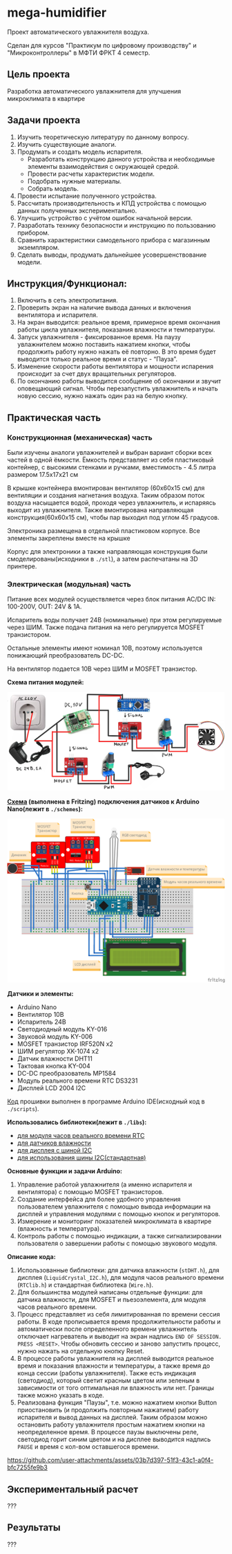 # mega-humidifier

Проект автоматического увлажнителя воздуха.

Сделан для курсов "Практикум по цифровому производству" и "Микроконтроллеры" в МФТИ ФРКТ 4 семестр.

## Цель проекта

Разработка автоматического увлажнителя для улучшения микроклимата в квартире

## Задачи проекта

1. Изучить теоретическую литературу по данному вопросу.
2. Изучить существующие аналоги.
3. Продумать и создать модель испарителя.
    + Разработать конструкцию данного устройства и необходимые элементы взаимодействия с окружающей средой.
    + Провести расчеты характеристик модели.
    + Подобрать нужные материалы.
    + Собрать модель.
4. Провести испытание полученного устройства.
5. Рассчитать производительность и КПД устройства с помощью данных полученных
экспериментально.
6. Улучшить устройство с учётом ошибок начальной версии.
7. Разработать технику безопасности и инструкцию по пользованию прибором.
8. Сравнить характеристики самодельного прибора с магазинным экземпляром.
9. Сделать выводы, продумать дальнейшее усовершенствование модели.

## Инструкция/Функционал:

1. Включить в сеть электропитания.
2. Проверить экран на наличие вывода данных и включения вентилятора и испарителя. 
3. На экран выводится: реальное время, примерное время окончания работы цикла
увлажнителя, показания влажности и температуры.
4. Запуск увлажнителя - фиксированное время. На паузу увлажнителем можно поставить нажатием кнопки, чтобы
продолжить работу нужно нажать её повторно. В это время будет выводится только реальное время и статус - “Пауза”.
5. Изменение скорости работы вентилятора и мощности испарения происходит за счет двух вращательных регуляторов.
6. По окончанию работы выводится сообщение об окончании и звучит оповещающий сигнал. Чтобы перезапустить увлажнитель и начать новую сессию, нужно нажать один раз на белую кнопку.

## Практическая часть

### Конструкционная (механическая) часть

Были изучены аналоги увлажнителей и выбран вариант сборки всех частей в
одной ёмкости. Ёмкость представляет из себя пластиковый контейнер, с высокими стенками и
ручками, вместимость - 4.5 литра размером 17.5x17x21 см

В крышке контейнера вмонтирован вентилятор (60x60x15 см) для вентиляции и создания
нагнетания воздуха. Таким образом поток воздуха насыщается водой, проходя через
увлажнитель, и испаряясь выходит из увлажнителя. Также вмонтирована направляющая конструкция(60x60x15 см), чтобы пар выходил под углом 45 градусов.

Электроника размещена в отдельной пластиковом корпусе. Все элементы закреплены вместе на крышке

Корпус для электроники а также направляющая конструкция были смоделированы(исходники в `./stl`), а затем распечатаны на 3D принтере.

### Электрическая (модульная) часть

Питание всех модулей осуществляется через блок питания AC/DC IN: 100-200V, OUT: 24V & 1A.

Испаритель воды получает 24В (номинальные) при этом регулируемые через ШИМ. Также подача питания на него регулируется MOSFET транзистором.

Остальные элементы имеют номинал 10В, поэтому используется понижающий преобразователь DC-DC.

На вентилятор подается 10В через ШИМ и MOSFET транзистор.

**Схема питания модулей:**

![СХЕМА](./schemes/scheme_elec.png)

**[Схема](./schemes/scheme_arduino.fzz) (выполнена в Fritzing) подключения датчиков к Arduino Nano(лежит в `./schemes`):**

![СХЕМА](./schemes/scheme_arduino.png)

**Датчики и элементы:**

+ Arduino Nano
+ Вентилятор 10В
+ Испаритель 24В
+ Светодиодный модуль KY-016
+ Звуковой модуль KY-006
+ MOSFET транзистор IRF520N x2
+ ШИМ регулятор XK-1074 x2
+ Датчик влажности DHT11
+ Тактовая кнопка KY-004
+ DC-DC преобразователь MP1584
+ Модуль реального времени RTC DS3231
+ Дисплей LCD 2004 I2C
 
[Код](./scripts/main.ino) прошивки выполнен в программе Arduino IDE(исходный код в `./scripts`).

**Использовались библиотеки(лежит в `./libs`):** 
   - [для модуля часов реального времени RTC](https://github.com/adafruit/RTClib/releases/tag/1.14.2)
   - [для датчиков влажности](https://istarik.ru/blog/arduino/35.html)
   - [для дисплея с шиной I2C](https://iarduino.ru/file/134.html)
   - [для использования шины I2C(стандартная)](https://docs.arduino.cc/language-reference/en/functions/communication/wire/)

**Основные функции и задачи Arduino:**

1. Управление работой увлажнителя (а именно испарителя и вентилятора) с помощью MOSFET транзисторов.
2. Создание интерфейса для более удобного управления пользователем увлажнителя с
помощью вывода информации на дисплей и управления модулями с помощью кнопок и регуляторов.
3. Измерение и мониторинг показателей микроклимата в квартире (влажность и
температура).
4. Контроль работы с помощью индикации, а также сигнализировании пользователя о завершении работы с помощью звукового модуля.

**Описание кода:**

1. Использованные библиотеки: для датчика влажности (`stDHT.h`), для дисплея
(`LiquidCrystal_I2C.h`), для модуля часов реального времени (`RTClib.h`) и
стандартная библиотека (`Wire.h`).
2. Для большинства модулей написаны отдельные функции: для датчика влажности,
для MOSFET и пьезоэлемента, для модуля часов реального времени.
3. Процесс представляет из себя лимитированная по времени сессия работы. В коде
прописывается время продолжительности работы и автоматически после
определенного времени увлажнитель отключает нагреватель и выводит на экран
надпись `END OF SESSION. PRESS <RESET>`. Чтобы обновить сессию и
заново запустить процесс, нужно нажать на отдельную кнопку Reset.
4. В процессе работы увлажнителя на дисплей выводится реальное время и показания
влажности и температуры, а также время до конца сессии (работы увлажнителя).
Также есть индикация (светодиод), который светит красным цветом или зеленым в
зависимости от того оптимальная ли влажность или нет. Границы также
можно указать в коде.
5. Реализована функция "Паузы", т.е. можно нажатием кнопки Button приостановить
(и продолжить повторным нажатием) работу испарителя и вывод данных на
дисплей. Таким образом можно остановить работу увлажнителя простым нажатием
кнопки на неопределенное время. В процессе паузы выключены реле, светодиод
горит синим цветом и на дисплее выводится надпись `PAUSE` и время с кол-вом оставшегося времени.

https://github.com/user-attachments/assets/03b7d397-51f3-43c1-a0f4-bfc7255fe9b3

## Экспериментальный расчет

???

## Результаты

???
